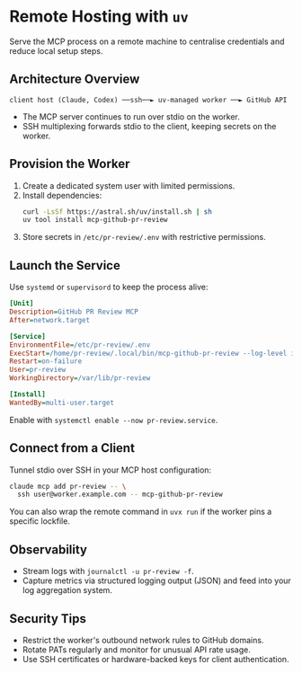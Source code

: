 # Remote Hosting with `uv`

Serve the MCP process on a remote machine to centralise credentials and reduce local setup steps.

## Architecture Overview

```text
client host (Claude, Codex) ──ssh──► uv-managed worker ──► GitHub API
```

- The MCP server continues to run over stdio on the worker.
- SSH multiplexing forwards stdio to the client, keeping secrets on the worker.

## Provision the Worker

1. Create a dedicated system user with limited permissions.
2. Install dependencies:
   ```bash
   curl -LsSf https://astral.sh/uv/install.sh | sh
   uv tool install mcp-github-pr-review
   ```
3. Store secrets in `/etc/pr-review/.env` with restrictive permissions.

## Launch the Service

Use `systemd` or `supervisord` to keep the process alive:

```ini
[Unit]
Description=GitHub PR Review MCP
After=network.target

[Service]
EnvironmentFile=/etc/pr-review/.env
ExecStart=/home/pr-review/.local/bin/mcp-github-pr-review --log-level info
Restart=on-failure
User=pr-review
WorkingDirectory=/var/lib/pr-review

[Install]
WantedBy=multi-user.target
```

Enable with `systemctl enable --now pr-review.service`.

## Connect from a Client

Tunnel stdio over SSH in your MCP host configuration:

```bash
claude mcp add pr-review -- \
  ssh user@worker.example.com -- mcp-github-pr-review
```

You can also wrap the remote command in `uvx run` if the worker pins a specific lockfile.

## Observability

- Stream logs with `journalctl -u pr-review -f`.
- Capture metrics via structured logging output (JSON) and feed into your log aggregation system.

## Security Tips

- Restrict the worker's outbound network rules to GitHub domains.
- Rotate PATs regularly and monitor for unusual API rate usage.
- Use SSH certificates or hardware-backed keys for client authentication.
